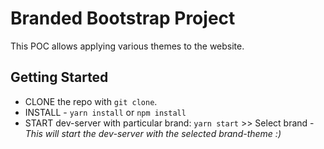 # Branded Bootstrap Project

This POC allows applying various themes to the website.

## Getting Started
- CLONE the repo with `git clone`.
- INSTALL - `yarn install` or `npm install`
- START dev-server with particular brand:
  `yarn start` >> Select brand - _This will start the dev-server with the selected brand-theme :)_
